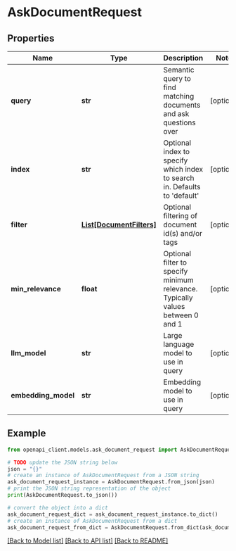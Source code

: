 # AskDocumentRequest


## Properties

Name | Type | Description | Notes
------------ | ------------- | ------------- | -------------
**query** | **str** | Semantic query to find matching documents and ask questions over | [optional] 
**index** | **str** | Optional index to specify which index to search in. Defaults to &#39;default&#39; | [optional] 
**filter** | [**List[DocumentFilters]**](DocumentFilters.md) | Optional filtering of document id(s) and/or tags | [optional] 
**min_relevance** | **float** | Optional filter to specify minimum relevance. Typically values between 0 and 1 | [optional] 
**llm_model** | **str** | Large language model to use in query | [optional] 
**embedding_model** | **str** | Embedding model to use in query | [optional] 

## Example

```python
from openapi_client.models.ask_document_request import AskDocumentRequest

# TODO update the JSON string below
json = "{}"
# create an instance of AskDocumentRequest from a JSON string
ask_document_request_instance = AskDocumentRequest.from_json(json)
# print the JSON string representation of the object
print(AskDocumentRequest.to_json())

# convert the object into a dict
ask_document_request_dict = ask_document_request_instance.to_dict()
# create an instance of AskDocumentRequest from a dict
ask_document_request_from_dict = AskDocumentRequest.from_dict(ask_document_request_dict)
```
[[Back to Model list]](../README.md#documentation-for-models) [[Back to API list]](../README.md#documentation-for-api-endpoints) [[Back to README]](../README.md)


